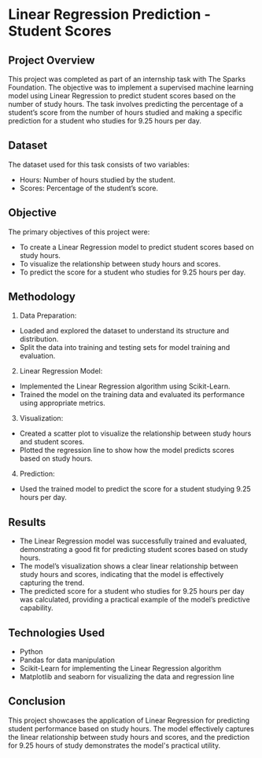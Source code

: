 # Linear Regression Prediction - Student Scores
## Project Overview
This project was completed as part of an internship task with The Sparks Foundation. The objective was to implement a supervised machine learning model using Linear Regression to predict student scores based on the number of study hours. The task involves predicting the percentage of a student’s score from the number of hours studied and making a specific prediction for a student who studies for 9.25 hours per day.

## Dataset
The dataset used for this task consists of two variables:

* Hours: Number of hours studied by the student.
* Scores: Percentage of the student’s score.

## Objective
The primary objectives of this project were:
* To create a Linear Regression model to predict student scores based on study hours.
* To visualize the relationship between study hours and scores.
* To predict the score for a student who studies for 9.25 hours per day.

## Methodology
1. Data Preparation:
* Loaded and explored the dataset to understand its structure and distribution.
* Split the data into training and testing sets for model training and evaluation.
2. Linear Regression Model:
* Implemented the Linear Regression algorithm using Scikit-Learn.
* Trained the model on the training data and evaluated its performance using appropriate metrics.
3. Visualization:
* Created a scatter plot to visualize the relationship between study hours and student scores.
* Plotted the regression line to show how the model predicts scores based on study hours.
4. Prediction:
* Used the trained model to predict the score for a student studying 9.25 hours per day.

## Results
* The Linear Regression model was successfully trained and evaluated, demonstrating a good fit for predicting student scores based on study hours.
* The model’s visualization shows a clear linear relationship between study hours and scores, indicating that the model is effectively capturing the trend.
* The predicted score for a student who studies for 9.25 hours per day was calculated, providing a practical example of the model’s predictive capability.

## Technologies Used
* Python
* Pandas for data manipulation
* Scikit-Learn for implementing the Linear Regression algorithm
* Matplotlib and seaborn for visualizing the data and regression line

## Conclusion
This project showcases the application of Linear Regression for predicting student performance based on study hours. The model effectively captures the linear relationship between study hours and scores, and the prediction for 9.25 hours of study demonstrates the model's practical utility.
